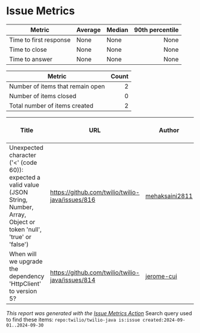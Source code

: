 # Issue Metrics

| Metric | Average | Median | 90th percentile |
| --- | --- | --- | ---: |
| Time to first response | None | None | None |
| Time to close | None | None | None |
| Time to answer | None | None | None |

| Metric | Count |
| --- | ---: |
| Number of items that remain open | 2 |
| Number of items closed | 0 |
| Total number of items created | 2 |

| Title | URL | Author | Time to first response | Time to close | Time to answer |
| --- | --- | --- | --- | --- | --- |
| Unexpected character ('<' (code 60)): expected a valid value (JSON String, Number, Array, Object or token 'null', 'true' or 'false') | https://github.com/twilio/twilio-java/issues/816 | [mehaksaini2811](https://github.com/mehaksaini2811) | None | None | None |
| When will we upgrade the dependency 'HttpClient' to version 5? | https://github.com/twilio/twilio-java/issues/814 | [jerome-cui](https://github.com/jerome-cui) | None | None | None |

_This report was generated with the [Issue Metrics Action](https://github.com/github/issue-metrics)_
Search query used to find these items: `repo:twilio/twilio-java is:issue created:2024-09-01..2024-09-30`
